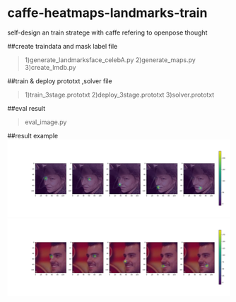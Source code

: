 # caffe-heatmaps-landmarks-train
self-design an train stratege with caffe refering to openpose thought 

##create traindata and mask label file

>1)generate_landmarksface_celebA.py
>2)generate_maps.py
>3)create_lmdb.py

##train & deploy prototxt ,solver file

>1)train_3stage.prototxt
>2)deploy_3stage.prototxt
>3)solver.prototxt

##eval result

>eval_image.py

##result example
![example1](https://github.com/1093842024/caffe-heatmaps-landmarks-train/blob/master/eval_result/0_000184_9_result.jpg)
![example2](https://github.com/1093842024/caffe-heatmaps-landmarks-train/blob/master/eval_result/0_000245_9_result.jpg)
